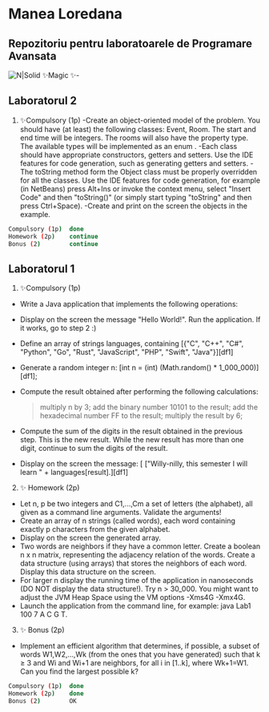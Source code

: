 # Manea Loredana
## Repozitoriu pentru laboratoarele de Programare Avansata

![N|Solid](https://lh3.googleusercontent.com/-RyBB3bk5wIU/VbKcgTgAtvI/AAAAAAAAAo4/kzoZdpBFsI8/s400/txpsspolhjjxxprskstgkxxlvklgutxl.png)
✨Magic ✨- 
## Laboratorul 2
1. ✨Compulsory (1p)
-Create an object-oriented model of the problem. You should have (at least) the following classes: Event, Room.
The start and end time will be integers. The rooms will also have the property type. The available types will be implemented as an enum .
-Each class should have appropriate constructors, getters and setters.
Use the IDE features for code generation, such as generating getters and setters.
-The toString method form the Object class must be properly overridden for all the classes.
Use the IDE features for code generation, for example (in NetBeans) press Alt+Ins or invoke the context menu, select "Insert Code" and then "toString()" (or simply start typing "toString" and then press Ctrl+Space).
-Create and print on the screen the objects in the example.

```sh
Compulsory (1p)  done
Homework (2p)    continue
Bonus (2)        continue
```


## Laboratorul 1
1. ✨Compulsory (1p)
- Write a Java application that implements the following operations:
- Display on the screen the message "Hello World!". Run the application. If it works, go to step 2 :)
- Define an array of strings languages, containing [{"C", "C++", "C#", "Python", "Go", "Rust", "JavaScript", "PHP", "Swift", "Java"}][df1]
- Generate a random integer n: [int n = (int) (Math.random() * 1_000_000)][df1];
- Compute the result obtained after performing the following calculations:

  >multiply n by 3;
  >add the binary number 10101 to the result;
  >add the hexadecimal number FF to the result;
  >multiply the result by 6;
  >
- Compute the sum of the digits in the result obtained in the previous step. This is the new result. While the new result has more than one digit, continue to sum the digits of the result.
- Display on the screen the message: [  ["Willy-nilly, this semester I will learn " + languages[result].][df1]

2. ✨ Homework (2p)
- Let n, p be two integers and C1,...,Cm a set of letters (the alphabet), all given as a command line arguments. Validate the arguments!
- Create an array of n strings (called words), each word containing exactly p characters from the given alphabet.
- Display on the screen the generated array.
- Two words are neighbors if they have a common letter.
Create a boolean n x n matrix, representing the adjacency relation of the words.
Create a data structure (using arrays) that stores the neighbors of each word. Display this data structure on the screen.
- For larger n display the running time of the application in nanoseconds (DO NOT display the data structure!). Try n > 30_000. You might want to adjust the JVM Heap Space using the VM options -Xms4G -Xmx4G.
- Launch the application from the command line, for example: java Lab1 100 7 A C G T.


3. ✨ Bonus (2p)
- Implement an efficient algorithm that determines, if possible, a subset of words W1,W2,...,Wk (from the ones that you have generated) such that k ≥ 3 and Wi and Wi+1 are neighbors, for all i in [1..k], where Wk+1=W1.
Can you find the largest possible k?



```sh
Compulsory (1p)  done
Homework (2p)    done
Bonus (2)        OK
```





